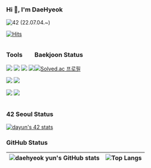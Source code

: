 

### Hi 👋, I'm DaeHyeok

<img alt="42" src ="https://img.shields.io/badge/Cardet-white.svg?&style=for-the-badge&logo=42&logoColor=000000"/> (22.07.04.~)

[![Hits](https://hits.seeyoufarm.com/api/count/incr/badge.svg?url=https%3A%2F%2Fgithub.com%2Fbmong4mong0318&count_bg=%2379C83D&title_bg=%23555555&icon=&icon_color=%23E7E7E7&title=hits&edge_flat=false)](https://hits.seeyoufarm.com)

<div class="container">
<div class="item">

### Tools
<img src="https://img.shields.io/badge/C-A8B9CC?style=flat-square&logo=C&logoColor=white"/> <img src="https://img.shields.io/badge/C++-00599C?style=flat-square&logo=cplusplus&logoColor=white"/> <img src="https://camo.githubusercontent.com/372dfe5550512c1b2e7e3649ea92a5cbadeec44a51c3b2bf822fe2a7a22c13d7/68747470733a2f2f696d672e736869656c64732e696f2f62616467652f4a6176612d3030373339363f7374796c653d666c61742d737175617265266c6f676f3d4a617661266c6f676f436f6c6f723d7768697465"> <img src="https://img.shields.io/badge/Git-F05032?style=flat-square&logo=Git&logoColor=white"/>

<img src="https://img.shields.io/badge/ubuntu-F05032?style=flat-square&logo=ubuntu&logoColor=white"/> <img src="https://img.shields.io/badge/MATLAB-007396?style=flat-square&logo=MATLAB&logoColor=white"/>

<img src="https://img.shields.io/badge/qt-6DB33F?style=for-the-badge&logo=qt&logoColor=white"> <img src="https://img.shields.io/badge/labview-0769AD?style=for-the-badge&logo=labview&logoColor=white">
</div>
<div class="item">

### Baekjoon Status 
[![Solved.ac
프로필](http://mazassumnida.wtf/api/v2/generate_badge?boj=bmong4mong0318)](https://solved.ac/bmong4mong0318)
</div>
</div>

<style>
.container {
	display: flex;
	/* display: inline-flex; */
}
</style>

### 42 Seoul Status
[![dayun's 42 stats](https://badge42.vercel.app/api/v2/cl7nfhdqv00060gmwzq2h4ffy/stats?cursusId=21&coalitionId=87)](https://github.com/JaeSeoKim/badge42)


### GitHub Status
| ![daehyeok yun's GitHub stats](https://github-readme-stats.vercel.app/api?username=bmong4mong0318&show_icons=true&hide_border=true&theme=dark) | ![Top Langs](https://github-readme-stats.vercel.app/api/top-langs/?username=bmong4mong0318&layout=compact&hide_border=true&theme=dark) |
| ------------- | ------------- |

